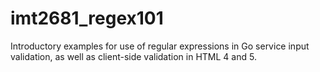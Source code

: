 # imt2681_regex101
Introductory examples for use of regular expressions in Go service input validation, as well as client-side validation in HTML 4 and 5.
